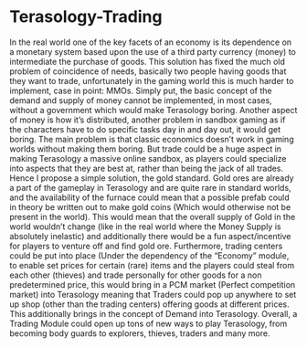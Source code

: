 # Terasology-Trading
In the real world one of the key facets of an economy is its dependence on a monetary system based upon the use of a third party currency (money) to intermediate the purchase of goods. This solution has fixed the much old problem of coincidence of needs, basically two people having goods that they want to trade, unfortunately in the gaming world this is much harder to implement, case in point: MMOs. Simply put, the basic concept of the demand and supply of money cannot be implemented, in most cases, without a government which would make Terasology boring. Another aspect of money is how it’s distributed, another problem in sandbox gaming as if the characters have to do specific tasks day in and day out, it would get boring. The main problem is that classic economics doesn’t work in gaming worlds without making them boring. But trade could be a huge aspect in making Terasology a massive online sandbox, as players could specialize into aspects that they are best at, rather than being the jack of all trades. 
Hence I propose a simple solution, the gold standard. Gold ores are already a part of the gameplay in Terasology and are quite rare in standard worlds, and the availability of the furnace could mean that a possible prefab could in theory be written out to make gold coins (Which would otherwise not be present in the world). This would mean that the overall supply of Gold in the world wouldn’t change (like in the real world where the Money Supply is absolutely inelastic) and additionally there would be a fun aspect/incentive for players to venture off and find gold ore. Furthermore, trading centers could be put into place (Under the dependency of the “Economy” module, to enable set prices for certain (rare) items and the players could steal from each other (thieves) and trade personally for other goods for a non predetermined price, this would bring in a PCM market (Perfect competition market) into Terasology meaning that Traders could pop up anywhere to set up shop (other than the trading centers) offering goods at different prices. This additionally brings in the concept of Demand into Terasology.
Overall, a Trading Module could open up tons of new ways to play Terasology, from becoming body guards to explorers, thieves, traders and many more. 
